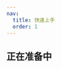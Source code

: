 ```yaml
---
nav:
  title: 快速上手
  order: 1
---
```


## 正在准备中
<!-- 

# 快速上手

## 安装

**使用 npm 或 yarn 安装**

```shell
npm install @zzzzw/happy-ui
```

```shell
yarn add @zzzzw/happy-ui
```

## 示例

```js
import Alert from '@zzzzw/happy-ui/es/alert'; // 手动按需加载 js
import '@zzzzw/happy-ui/es/alert/style'; // 手动按需加载 less

ReactDOM.render(<Alert kind="warning">这是一条警告提示</Alert>, mountNode);
```

### 自动按需加载

使用 [babel-plugin-import ](https://www.npmjs.com/package/babel-plugin-import) 优化引入方式，如下：

```js
import { Alert } from '@zzzzw/happy-ui'; // 与上述示例等价

ReactDOM.render(<Alert kind="warning">这是一条警告提示</Alert>, mountNode);
```

安装 `babel-plugin-import`

```
yarn add babel-plugin-import --dev
```

配置`.babelrc` 或 `babel-loader`

```json
{
  "plugins": [
    [
      "import",
      {
        "libraryName": "@zzzzw/happy-ui",
        "libraryDirectory": "esm", // default: lib
        "style": true // or 'css'
      }
    ]
  ]
}
``` -->
